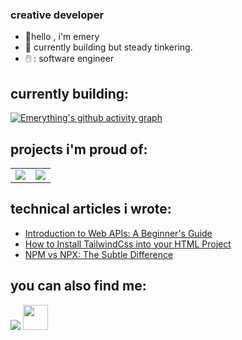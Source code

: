 ### creative developer


- :panda_face:hello , i'm emery
- :thought_balloon: currently building but steady tinkering.
- 🖱️ : software engineer 

## currently building: 
[![Emerything's github activity graph](https://github-readme-activity-graph.vercel.app/graph?username=codemerything&theme=xcode&custom_title=ecommerce%20template%20graph&hide_border=true)](https://github.com/codemerything/ecommerce-template)
   
## projects i'm proud of: 
<table>
	<tr>
		<td> <a href="https://github.com/codemerything/starsearch"><img src="https://github-readme-stats.vercel.app/api/pin/?username=codemerything&repo=emerything" /></a></td>
		<td> <a href="https://github.com/codemerything/starsearch"><img src="https://github-readme-stats.vercel.app/api/pin/?username=codemerything&repo=degen-cost" /></a></td>
		</tr>
	
</table>


## technical articles i wrote:
- [Introduction to Web APIs: A Beginner's Guide](https://mmnldm.hashnode.dev/introduction-to-web-apis/)
- [How to Install TailwindCss into your HTML Project](https://mmnldm.hashnode.dev/how-to-install-tailwind-css-in-your-html-project/)
- [NPM vs NPX: The Subtle Difference](https://mmnldm.hashnode.dev/npm-vs-npx/)
 
## you can also find me:

<p>
<a href = "https://www.linkedin.com/in/mmnldm"><img src="https://img.icons8.com/fluent/48/000000/linkedin.png"/></a>
<a href = "https://www.x.com/zimaab"><img src="https://raw.githubusercontent.com/rahuldkjain/github-profile-readme-generator/master/src/images/icons/Social/twitter.svg" height="40" width="40"/></a>
</p>
